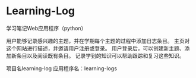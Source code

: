 # Learning-Log
学习笔记Web应用程序（python）

用户能够记录感兴趣的主题，并在学期每个主题的过程中添加日志条目。
主页对这个网站进行描述，并邀请用户注册或登录。
用户登录后，可以创建新主题、添加新条目以及阅读既有条目。
记录学到的知识可以帮助跟踪和复习这些知识。

项目名learning-log
应用程序名：learning-logs
